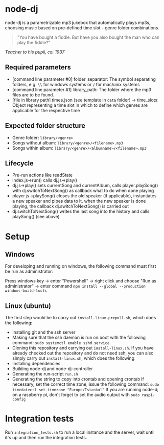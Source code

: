 # node-dj
node-dj is a parametrizable mp3 jukebox that automatically plays mp3s, choosing music based on pre-defined time slot - genre folder combinations.

> "You have bought a fiddle. But have you also bought the man who can play the fiddle?"

_Teacher to his pupil, ca. 1937_


## Required parameters
* [command line parameter #0] folder_separator: The symbol separating folders, e.g. `\\` for windows systems or `/` for mac/unix systems
* [command line parameter #1] library_path: The folder where the mp3 files are to be found.
* [file in library path] times.json (see template in `data` folder) -> time_slots: Object representing a time slot in which to define which genres are applicable for the respective time

## Expected folder structure
* Genre folder: `library/<genre>`
* Songs without album: `library/<genre>/<filename>.mp3`
* Songs within album: `library/<genre>/<albumname>/<filename>.mp3`

## Lifecycle
* Pre-run actions like readState
* index.js->run() calls dj.js->play()
* dj.js->play() sets currentSong and currentAlbum, calls player.playSong() with dj.switchToNextSong() as callback what to do when done playing
* player.js->playSong() closes the old speaker (if applicable), instantiates a new speaker and pipes data to it. when the new speaker is done playing, the callback dj.switchToNextSong() is carried out
* dj.switchToNextSong() writes the last song into the history and calls playSong() (see above)

# Setup
## Windows
For developing and running on windows, the following command must first be run as administrator:

Press windows key -> enter "Powershell" -> right click and choose "Run as administrator" -> enter command
`npm install --global --production windows-build-tools`

## Linux (ubuntu)
The first step would be to carry out `install-linux-prepull.sh`, which does the following:
* Installing git and the ssh server
* Making sure that the ssh daemon is run on boot with the following command: `sudo systemctl enable sshd.service`.
* Cloning this repository and carrying out `install-linux.sh`.
If you have already checked out the repository and do not need ssh, you can also simply carry out `install-linux.sh`, which does the following:
* Installing dependencies
* Building node-dj and node-dj-controller
* Generating the run-script `run.sh`
* Generating the string to copy into crontab and opening crontab
If necessary, set the correct time zone, issue the following command: `sudo timedatectl set-timezone "Europe/Istanbul"`
If you are running node-dj on a raspberry pi, don't forget to set the audio output with `sudo raspi-config`

# Integration tests
Run `integration_tests.sh` to run a local instance and the server, wait until it's up and then run the integration tests.
